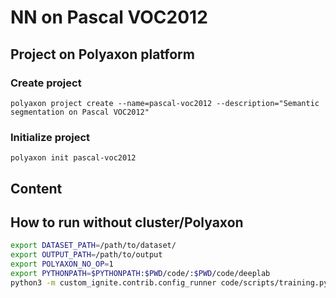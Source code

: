 # NN on Pascal VOC2012

## Project on Polyaxon platform

### Create project
```
polyaxon project create --name=pascal-voc2012 --description="Semantic segmentation on Pascal VOC2012"
```

### Initialize project 
```
polyaxon init pascal-voc2012
```

## Content


## How to run without cluster/Polyaxon


```bash
export DATASET_PATH=/path/to/dataset/ 
export OUTPUT_PATH=/path/to/output
export POLYAXON_NO_OP=1 
export PYTHONPATH=$PYTHONPATH:$PWD/code/:$PWD/code/deeplab
python3 -m custom_ignite.contrib.config_runner code/scripts/training.py code/deeplab/configs/train/baseline_r18_softmax.py
```